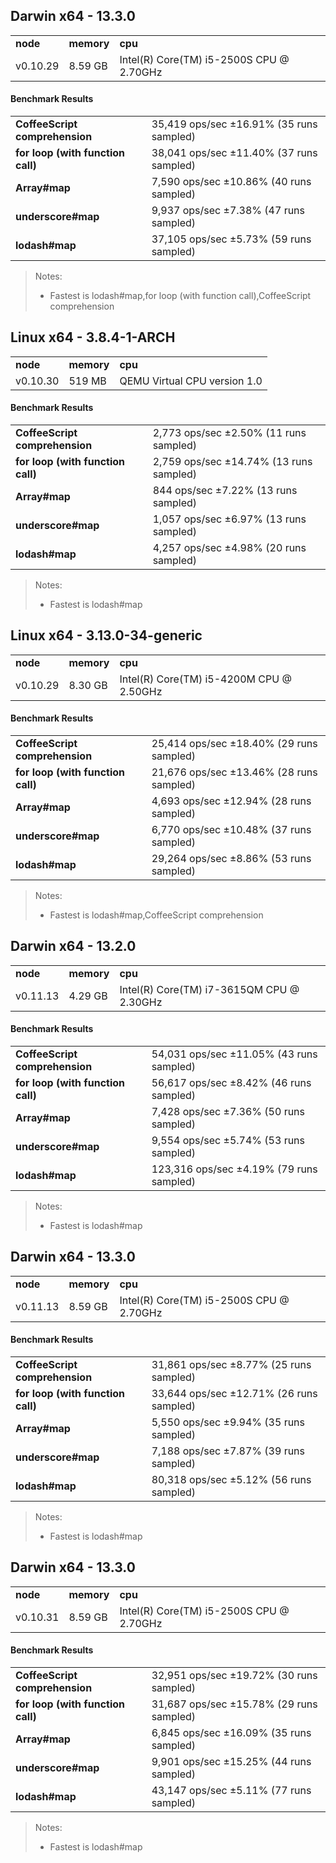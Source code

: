 Darwin x64 - 13.3.0
-----

<table><tr><td><b>node</b></td><td><b>memory</b></td><td><b>cpu</b></td></tr><tr><td>v0.10.29</td><td>8.59 GB</td><td>Intel(R) Core(TM) i5-2500S CPU @ 2.70GHz</td></tr></table>

#### Benchmark Results ####

<table><tr><td><b>CoffeeScript comprehension</b></td><td>35,419 ops/sec ±16.91% (35 runs sampled)</td></tr><tr><td><b>for loop (with function call)</b></td><td>38,041 ops/sec ±11.40% (37 runs sampled)</td></tr><tr><td><b>Array#map</b></td><td>7,590 ops/sec ±10.86% (40 runs sampled)</td></tr><tr><td><b>underscore#map</b></td><td>9,937 ops/sec ±7.38% (47 runs sampled)</td></tr><tr><td><b>lodash#map</b></td><td>37,105 ops/sec ±5.73% (59 runs sampled)</td></tr></table>

> Notes:
> - Fastest is lodash#map,for loop (with function call),CoffeeScript comprehension

Linux x64 - 3.8.4-1-ARCH
-----

<table><tr><td><b>node</b></td><td><b>memory</b></td><td><b>cpu</b></td></tr><tr><td>v0.10.30</td><td>519 MB</td><td>QEMU Virtual CPU version 1.0</td></tr></table>

#### Benchmark Results ####

<table><tr><td><b>CoffeeScript comprehension</b></td><td>2,773 ops/sec ±2.50% (11 runs sampled)</td></tr><tr><td><b>for loop (with function call)</b></td><td>2,759 ops/sec ±14.74% (13 runs sampled)</td></tr><tr><td><b>Array#map</b></td><td>844 ops/sec ±7.22% (13 runs sampled)</td></tr><tr><td><b>underscore#map</b></td><td>1,057 ops/sec ±6.97% (13 runs sampled)</td></tr><tr><td><b>lodash#map</b></td><td>4,257 ops/sec ±4.98% (20 runs sampled)</td></tr></table>

> Notes:
> - Fastest is lodash#map

Linux x64 - 3.13.0-34-generic
-----

<table><tr><td><b>node</b></td><td><b>memory</b></td><td><b>cpu</b></td></tr><tr><td>v0.10.29</td><td>8.30 GB</td><td>Intel(R) Core(TM) i5-4200M CPU @ 2.50GHz</td></tr></table>

#### Benchmark Results ####

<table><tr><td><b>CoffeeScript comprehension</b></td><td>25,414 ops/sec ±18.40% (29 runs sampled)</td></tr><tr><td><b>for loop (with function call)</b></td><td>21,676 ops/sec ±13.46% (28 runs sampled)</td></tr><tr><td><b>Array#map</b></td><td>4,693 ops/sec ±12.94% (28 runs sampled)</td></tr><tr><td><b>underscore#map</b></td><td>6,770 ops/sec ±10.48% (37 runs sampled)</td></tr><tr><td><b>lodash#map</b></td><td>29,264 ops/sec ±8.86% (53 runs sampled)</td></tr></table>

> Notes:
> - Fastest is lodash#map,CoffeeScript comprehension

Darwin x64 - 13.2.0
-----

<table><tr><td><b>node</b></td><td><b>memory</b></td><td><b>cpu</b></td></tr><tr><td>v0.11.13</td><td>4.29 GB</td><td>Intel(R) Core(TM) i7-3615QM CPU @ 2.30GHz</td></tr></table>

#### Benchmark Results ####

<table><tr><td><b>CoffeeScript comprehension</b></td><td>54,031 ops/sec ±11.05% (43 runs sampled)</td></tr><tr><td><b>for loop (with function call)</b></td><td>56,617 ops/sec ±8.42% (46 runs sampled)</td></tr><tr><td><b>Array#map</b></td><td>7,428 ops/sec ±7.36% (50 runs sampled)</td></tr><tr><td><b>underscore#map</b></td><td>9,554 ops/sec ±5.74% (53 runs sampled)</td></tr><tr><td><b>lodash#map</b></td><td>123,316 ops/sec ±4.19% (79 runs sampled)</td></tr></table>

> Notes:
> - Fastest is lodash#map

Darwin x64 - 13.3.0
-----

<table><tr><td><b>node</b></td><td><b>memory</b></td><td><b>cpu</b></td></tr><tr><td>v0.11.13</td><td>8.59 GB</td><td>Intel(R) Core(TM) i5-2500S CPU @ 2.70GHz</td></tr></table>

#### Benchmark Results ####

<table><tr><td><b>CoffeeScript comprehension</b></td><td>31,861 ops/sec ±8.77% (25 runs sampled)</td></tr><tr><td><b>for loop (with function call)</b></td><td>33,644 ops/sec ±12.71% (26 runs sampled)</td></tr><tr><td><b>Array#map</b></td><td>5,550 ops/sec ±9.94% (35 runs sampled)</td></tr><tr><td><b>underscore#map</b></td><td>7,188 ops/sec ±7.87% (39 runs sampled)</td></tr><tr><td><b>lodash#map</b></td><td>80,318 ops/sec ±5.12% (56 runs sampled)</td></tr></table>

> Notes:
> - Fastest is lodash#map

Darwin x64 - 13.3.0
-----

<table><tr><td><b>node</b></td><td><b>memory</b></td><td><b>cpu</b></td></tr><tr><td>v0.10.31</td><td>8.59 GB</td><td>Intel(R) Core(TM) i5-2500S CPU @ 2.70GHz</td></tr></table>

#### Benchmark Results ####

<table><tr><td><b>CoffeeScript comprehension</b></td><td>32,951 ops/sec ±19.72% (30 runs sampled)</td></tr><tr><td><b>for loop (with function call)</b></td><td>31,687 ops/sec ±15.78% (29 runs sampled)</td></tr><tr><td><b>Array#map</b></td><td>6,845 ops/sec ±16.09% (35 runs sampled)</td></tr><tr><td><b>underscore#map</b></td><td>9,901 ops/sec ±15.25% (44 runs sampled)</td></tr><tr><td><b>lodash#map</b></td><td>43,147 ops/sec ±5.11% (77 runs sampled)</td></tr></table>

> Notes:
> - Fastest is lodash#map

